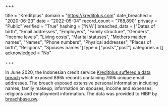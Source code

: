 +++

title = "Kreditplus"
domain = "https://kreditplus.com"
date_breached = "2020-06-23"
date = "2022-05-04"
record_count = "768,890"
privacy = "Public"
Verified = "True"
hashing = ["N/A"]
breached_data = ["Dates of birth", "Email addresses", "Employers", "Family structure", "Genders", "Income levels", "Living costs", "Marital statuses", "Mothers maiden names", "Names", "Phone numbers", "Physical addresses", "Places of birth", "Religions", "Spouses names"]
type = ["posts","post"]
categories = []
acknowledged = "No"


+++


In June 2020, the Indonesian credit service <a href="https://nakedsecurity.sophos.com/2020/07/02/133m-records-for-sale-as-fruits-of-data-breach-spree-keep-raining-down/" target="_blank" rel="noopener">Kreditplus suffered a data breach</a> which exposed 896k records containing 769k unique email addresses. The breach exposed extensive personal information including names, family makeup, information on spouses, income and expenses, religions and employment information. The data was provided to HIBP by <a href="https://breachbase.pw/" target="_blank" rel="noopener">breachbase.pw</a>.

